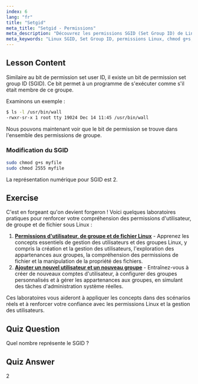 ```yaml
---
index: 6
lang: "fr"
title: "Setgid"
meta_title: "Setgid - Permissions"
meta_description: "Découvrez les permissions SGID (Set Group ID) de Linux, leur fonctionnement et comment les modifier. Comprenez ce concept crucial de sécurité Linux."
meta_keywords: "Linux SGID, Set Group ID, permissions Linux, chmod g+s, sécurité Linux, Linux pour débutants, tutoriel Linux"
---
```


## Lesson Content

Similaire au bit de permission set user ID, il existe un bit de permission set group ID (SGID). Ce bit permet à un programme de s'exécuter comme s'il était membre de ce groupe.

Examinons un exemple :

```bash
$ ls -l /usr/bin/wall
-rwxr-sr-x 1 root tty 19024 Dec 14 11:45 /usr/bin/wall
```

Nous pouvons maintenant voir que le bit de permission se trouve dans l'ensemble des permissions de groupe.

### Modification du SGID

```bash
sudo chmod g+s myfile
sudo chmod 2555 myfile
```

La représentation numérique pour SGID est 2.

## Exercise

C'est en forgeant qu'on devient forgeron ! Voici quelques laboratoires pratiques pour renforcer votre compréhension des permissions d'utilisateur, de groupe et de fichier sous Linux :

1. **[Permissions d'utilisateur, de groupe et de fichier Linux](https://labex.io/fr/labs/linux-linux-user-group-and-file-permissions-18002)** - Apprenez les concepts essentiels de gestion des utilisateurs et des groupes Linux, y compris la création et la gestion des utilisateurs, l'exploration des appartenances aux groupes, la compréhension des permissions de fichier et la manipulation de la propriété des fichiers.
2. **[Ajouter un nouvel utilisateur et un nouveau groupe](https://labex.io/fr/labs/linux-add-new-user-and-group-17987)** - Entraînez-vous à créer de nouveaux comptes d'utilisateur, à configurer des groupes personnalisés et à gérer les appartenances aux groupes, en simulant des tâches d'administration système réelles.

Ces laboratoires vous aideront à appliquer les concepts dans des scénarios réels et à renforcer votre confiance avec les permissions Linux et la gestion des utilisateurs.

## Quiz Question

Quel nombre représente le SGID ?

## Quiz Answer

2
